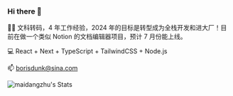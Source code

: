 ### Hi there 👋

👨‍💻 文科转码，4 年工作经验，2024 年的目标是转型成为全栈开发和进大厂！目前在做一个类似 Notion 的文档编辑器项目，预计 7 月份能上线。

💻 React + Next + TypeScript + TailwindCSS + Node.js

📫 borisdunk@sina.com

![maidangzhu's Stats](https://github-readme-stats.vercel.app/api?username=maidangzhu&theme=vue-dark&show_icons=true&hide_border=false&count_private=true)
